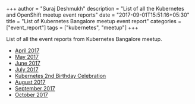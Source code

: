 +++
author = "Suraj Deshmukh"
description = "List of all the Kubernetes and OpenShift meetup event reports"
date = "2017-09-01T15:51:16+05:30"
title = "List of Kubernetes Bangalore meetup event report"
categories = ["event_report"]
tags = ["kubernetes", "meetup"]
+++

List of all the event reports from Kubernetes Bangalore meetup.

- [April 2017](http://suraj.io/post/blr-k8s-meetup-april-2017/)
- [May 2017](http://suraj.io/post/blr-k8s-meetup-may-2017/)
- [June 2017](https://mohammedzee1000.wordpress.com/2017/06/11/kubernetes-magic-the-gathering-k8sblr-k8sblr-kubernetes-openshift-redhatopen/)
- [July 2017](http://suraj.io/post/blr-k8s-meetup-july-2017/)
- [Kubernetes 2nd Birthday Celebration](https://cloudyuga.guru/blog/kubernetes-2nd-bday/)
- [August 2017](https://medium.com/@aditya.konarde/bangalore-kubernetes-meetup-august-2017-686646e0763f)
- [September 2017](https://medium.com/@aditya.konarde/bangalore-kubernetes-and-openshift-meetup-september-2017-9dd1a48a6fde)
- [October 2017](https://developers.redhat.com/blog/2017/10/20/kubernetes-openshift-meetup-7th-october/)

